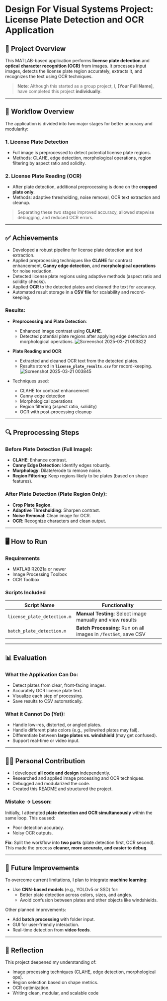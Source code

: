 # Design For Visual Systems Project: License Plate Detection and OCR Application

## 🚗 Project Overview

This MATLAB-based application performs **license plate detection** and **optical character recognition (OCR)** from images. It processes input images, detects the license plate region accurately, extracts it, and recognizes the text using OCR techniques.

> **Note**: Although this started as a group project, I, **[Your Full Name]**, have completed this project **individually**.

---

## 🧩 Workflow Overview

The application is divided into two major stages for better accuracy and modularity:

### 1. License Plate Detection
- Full image is preprocessed to detect potential license plate regions.
- Methods: CLAHE, edge detection, morphological operations, region filtering by aspect ratio and solidity.

### 2. License Plate Reading (OCR)
- After plate detection, additional preprocessing is done on the **cropped plate only**.
- Methods: adaptive thresholding, noise removal, OCR text extraction and cleanup.

> Separating these two stages improved accuracy, allowed stepwise debugging, and reduced OCR errors.

---

## ✅ Achievements

- Developed a robust pipeline for license plate detection and text extraction.
- Applied preprocessing techniques like **CLAHE** for contrast enhancement, **Canny edge detection**, and **morphological operations** for noise reduction.
- Detected license plate regions using adaptive methods (aspect ratio and solidity checks).
- Applied **OCR** to the detected plates and cleaned the text for accuracy.
- Automated result storage in a **CSV file** for scalability and record-keeping.

### Results:

- **Preprocessing and Plate Detection**:
  - Enhanced image contrast using **CLAHE**.
  - Detected potential plate regions after applying edge detection and morphological operations.
    ![Screenshot 2025-03-21 003822](https://github.com/user-attachments/assets/4f702ce8-1c57-4671-b5eb-b5fab5076991)


- **Plate Reading and OCR**:
  - Extracted and cleaned OCR text from the detected plates.
  - Results stored in **`license_plate_results.csv`** for record-keeping.
    ![Screenshot 2025-03-21 003845](https://github.com/user-attachments/assets/d159ca23-056a-45b7-8e72-d843a2477833)



- Techniques used:
  - CLAHE for contrast enhancement
  - Canny edge detection
  - Morphological operations
  - Region filtering (aspect ratio, solidity)
  - OCR with post-processing cleanup

---

## 🔍 Preprocessing Steps

### Before Plate Detection (Full Image):
- **CLAHE**: Enhance contrast.
- **Canny Edge Detection**: Identify edges robustly.
- **Morphology**: Dilate/erode to remove noise.
- **Region Filtering**: Keep regions likely to be plates (based on shape features).

### After Plate Detection (Plate Region Only):
- **Crop Plate Region**.
- **Adaptive Thresholding**: Sharpen contrast.
- **Noise Removal**: Clean image for OCR.
- **OCR**: Recognize characters and clean output.

---

## 🖥️ How to Run

### Requirements
- MATLAB R2021a or newer
- Image Processing Toolbox
- OCR Toolbox

### Scripts Included

| Script Name                  | Functionality                                                    |
|-----------------------------|------------------------------------------------------------------|
| `license_plate_detection.m` | **Manual Testing**: Select image manually and view results       |
| `batch_plate_detection.m`   | **Batch Processing**: Run on all images in `/TestSet`, save CSV  |

---

## 📊 Evaluation

### What the Application Can Do:
- Detect plates from clear, front-facing images.
- Accurately OCR license plate text.
- Visualize each step of processing.
- Save results to CSV automatically.

### What it Cannot Do (Yet):
- Handle low-res, distorted, or angled plates.
- Handle different plate colors (e.g., yellow/red plates may fail).
- Differentiate between **large plates vs. windshield** (may get confused).
- Support real-time or video input.

---

## 🙋‍♂️ Personal Contribution

- I developed **all code and design** independently.
- Researched and applied image processing and OCR techniques.
- Debugged and modularized the code.
- Created this README and structured the project.

### Mistake → Lesson:
Initially, I attempted **plate detection and OCR simultaneously** within the same loop. This caused:
- Poor detection accuracy.
- Noisy OCR outputs.

**Fix**: Split the workflow into **two parts** (plate detection first, OCR second). This made the process **cleaner, more accurate, and easier to debug**.

---

## 🚀 Future Improvements

To overcome current limitations, I plan to integrate **machine learning**:

- Use **CNN-based models** (e.g., YOLOv5 or SSD) for:
  - Better plate detection across colors, sizes, and angles.
  - Avoid confusion between plates and other objects like windshields.

Other planned improvements:
- Add **batch processing** with folder input.
- GUI for user-friendly interaction.
- Real-time detection from **video feeds**.

---

## 🧠 Reflection

This project deepened my understanding of:
- Image processing techniques (CLAHE, edge detection, morphological ops).
- Region selection based on shape metrics.
- OCR optimization.
- Writing clean, modular, and scalable code

